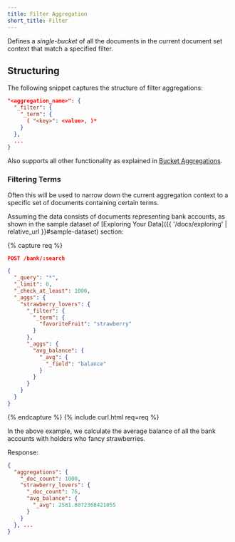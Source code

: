 ```yaml
---
title: Filter Aggregation
short_title: Filter
---
```


Defines a _single-bucket_ of all the documents in the current document set
context that match a specified filter.

## Structuring

The following snippet captures the structure of filter aggregations:

```json
"<aggregation_name>": {
  "_filter": {
    "_term": {
      ( "<key>": <value>, )*
    }
  },
  ...
}
```

Also supports all other functionality as explained in [Bucket Aggregations](..#structuring).

### Filtering Terms

Often this will be used to narrow down the current aggregation context to a
specific set of documents containing certain terms.

Assuming the data consists of documents representing bank accounts, as shown in
the sample dataset of [Exploring Your Data]({{ '/docs/exploring' | relative_url }}#sample-dataset)
section:

{% capture req %}

```json
POST /bank/:search

{
  "_query": "*",
  "_limit": 0,
  "_check_at_least": 1000,
  "_aggs": {
    "strawberry_lovers": {
      "_filter": {
        "_term": {
          "favoriteFruit": "strawberry"
        }
      },
      "_aggs": {
        "avg_balance": {
          "_avg": {
            "_field": "balance"
          }
        }
      }
    }
  }
}
```
{% endcapture %}
{% include curl.html req=req %}

In the above example, we calculate the average balance of all the bank accounts
with holders who fancy strawberries.

Response:

```json
{
  "aggregations": {
    "_doc_count": 1000,
    "strawberry_lovers": {
      "_doc_count": 76,
      "avg_balance": {
        "_avg": 2581.8072368421055
      }
    }
  }, ...
}
```
